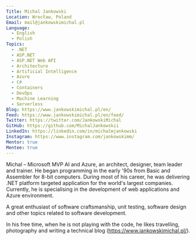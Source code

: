 ```yaml
---
Title: Michal Jankowski
Location: Wrocław, Poland
Email: mail@jankowskimichal.pl
Language:
  - English
  - Polish
Topics:
  - .NET
  - ASP.NET
  - ASP.NET Web API
  - Architecture
  - Artificial Intelligence
  - Azure
  - C#
  - Containers
  - DevOps
  - Machine Learning
  - Serverless
Blog: https://www.jankowskimichal.pl/en/
Feed: https://www.jankowskimichal.pl/en/feed/
Twitter: https://twitter.com/JankowskiMichal
GitHub: https://github.com/MichalJankowskii
LinkedIn: https://linkedin.com/in/michalmjankowski
Instagram: https://www.instagram.com/jankowskimm/
Mentor: true
Mentee: true
---
```

Michal – Microsoft MVP AI and Azure, an architect, designer, team leader and trainer. He began programming in the early '90s from Basic and Assembler for 8-bit computers. During most of his career, he was delivering .NET platform targeted application for the world's largest companies. Currently, he is specialising in the development of web applications and Azure environment.

A great enthusiast of software craftsmanship, unit testing, software design and other topics related to software development.

In his free time, when he is not playing with the code, he likes travelling, photography and writing a technical blog (https://www.jankowskimichal.pl/).
